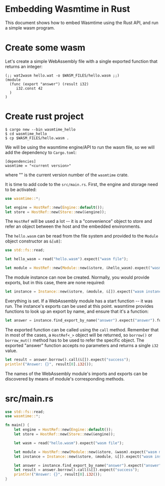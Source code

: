 # Embedding Wasmtime in Rust

This document shows how to embed Wasmtime using the Rust API, and run a simple
wasm program.

# Create some wasm

Let's create a simple WebAssembly file with a single exported function that returns an integer:

```wat
(;; wat2wasm hello.wat -o $WASM_FILES/hello.wasm ;;)
(module
  (func (export "answer") (result i32)
     i32.const 42
  )
)
```

# Create rust project

```
$ cargo new --bin wasmtime_hello
$ cd wasmtime_hello
$ cp $WASM_FILES/hello.wasm .
```

We will be using the wasmtime engine/API to run the wasm file, so we will add the dependency to `Cargo.toml`:

```
[dependencies]
wasmtime = "<current version>"
```

where "<current version>" is the current version number of the `wasmtime` crate.

It is time to add code to the `src/main.rs`. First, the engine and storage need to be activated:

```rust
use wasmtime::*;

let engine = HostRef::new(Engine::default());
let store = HostRef::new(Store::new(&engine));
```

The `HostRef` will be used a lot -- it is a "convenience" object to store and refer an object between the host and
the embedded environments.

The `hello.wasm` can be read from the file system and provided to the `Module` object constructor as `&[u8]`:

```rust
use std::fs::read;

let hello_wasm = read("hello.wasm").expect("wasm file");

let module = HostRef::new(Module::new(&store, &hello_wasm).expect("wasm module"));
```

The module instance can now be created. Normally, you would provide exports, but in this case, there are none required:

```rust
let instance = Instance::new(&store, &module, &[]).expect("wasm instance");
```

Everything is set. If a WebAssembly module has a start function -- it was run.
The instance's exports can be used at this point. wasmtime provides functions
to look up an export by name, and ensure that it's a function:

```rust
let answer = instance.find_export_by_name("answer").expect("answer").func().expect("function");
```

The exported function can be called using the `call` method. Remember that in most of the cases,
a `HostRef<_>` object will be returned, so `borrow()` or `borrow_mut()` method has to be used to refer the
specific object. The exported "answer" function accepts no parameters and returns a single `i32` value.

```rust
let result = answer.borrow().call(&[]).expect("success");
println!("Answer: {}", result[0].i32());
```

The names of the WebAssembly module's imports and exports can be discovered by means of module's corresponding methods.

# src/main.rs

```rust
use std::fs::read;
use wasmtime::*;

fn main() {
    let engine = HostRef::new(Engine::default());
    let store = HostRef::new(Store::new(&engine));

    let wasm = read("hello.wasm").expect("wasm file");

    let module = HostRef::new(Module::new(&store, &wasm).expect("wasm module"));
    let instance = Instance::new(&store, &module, &[]).expect("wasm instance");

    let answer = instance.find_export_by_name("answer").expect("answer").func().expect("function");
    let result = answer.borrow().call(&[]).expect("success");
    println!("Answer: {}", result[0].i32());
}
```
